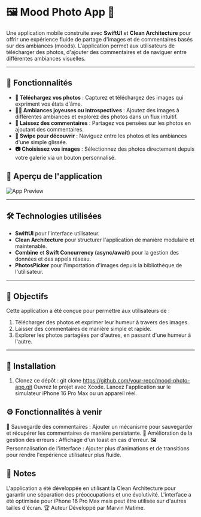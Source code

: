 # 🖼️ Mood Photo App 📸

Une application mobile construite avec **SwiftUI** et **Clean Architecture** pour offrir une expérience fluide de partage d'images et de commentaires basés sur des ambiances (moods). L'application permet aux utilisateurs de télécharger des photos, d'ajouter des commentaires et de naviguer entre différentes ambiances visuelles.

---

## 🚀 Fonctionnalités

- **📸 Téléchargez vos photos** : Capturez et téléchargez des images qui expriment vos états d'âme.
- **🙂💭 Ambiances joyeuses ou introspectives** : Ajoutez des images à différentes ambiances et explorez des photos dans un flux intuitif.
- **💬 Laissez des commentaires** : Partagez vos pensées sur les photos en ajoutant des commentaires.
- **🔁 Swipe pour découvrir** : Naviguez entre les photos et les ambiances d'une simple glissée.
- **📷 Choisissez vos images** : Sélectionnez des photos directement depuis votre galerie via un bouton personnalisé.

## 📱 Aperçu de l'application

![App Preview](https://your-image-url.com)

---

## 🛠️ Technologies utilisées

- **SwiftUI** pour l'interface utilisateur.
- **Clean Architecture** pour structurer l'application de manière modulaire et maintenable.
- **Combine** et **Swift Concurrency (async/await)** pour la gestion des données et des appels réseau.
- **PhotosPicker** pour l'importation d'images depuis la bibliothèque de l'utilisateur.

---

## 🎯 Objectifs

Cette application a été conçue pour permettre aux utilisateurs de :

1. Télécharger des photos et exprimer leur humeur à travers des images.
2. Laisser des commentaires de manière simple et rapide.
3. Explorer les photos partagées par d'autres, en passant d'une humeur à l'autre.

---

## 🔧 Installation

1. Clonez ce dépôt :
git clone https://github.com/your-repo/mood-photo-app.git
Ouvrez le projet avec Xcode.
Lancez l'application sur le simulateur iPhone 16 Pro Max ou un appareil réel.


## ⚙️ Fonctionnalités à venir
📅 Sauvegarde des commentaires : Ajouter un mécanisme pour sauvegarder et récupérer les commentaires de manière persistante.
🔄 Amélioration de la gestion des erreurs : Affichage d'un toast en cas d'erreur.
🖼️ Personnalisation de l'interface : Ajouter plus d'animations et de transitions pour rendre l'expérience utilisateur plus fluide.

## 📝 Notes
L'application a été développée en utilisant la Clean Architecture pour garantir une séparation des préoccupations et une évolutivité.
L'interface a été optimisée pour iPhone 16 Pro Max mais peut être utilisée sur d'autres tailles d'écran.
🏆 Auteur
Développé par Marvin Matime.
